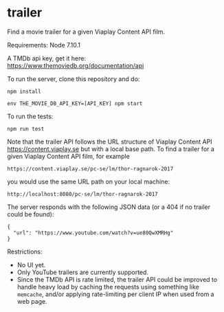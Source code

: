 # trailer

Find a movie trailer for a given Viaplay Content API film.

Requirements:
Node 7.10.1

A TMDb api key, get it here: https://www.themoviedb.org/documentation/api

To run the server, clone this repository and do:
```
npm install

env THE_MOVIE_DB_API_KEY=[API_KEY] npm start
```

To run the tests:
```
npm run test
```

Note that the trailer API follows the URL structure of Viaplay Content API https://content.viaplay.se but with a local base path. To find a trailer for a given Viaplay Content API film, for example 

```
https://content.viaplay.se/pc-se/lm/thor-ragnarok-2017
```

you would use the same URL path on your local machine:

```
http://localhost:8080/pc-se/lm/thor-ragnarok-2017
```

The server responds with the following JSON data (or a 404 if no trailer could be found):

```
{
  "url": "https://www.youtube.com/watch?v=ue80QwXMRHg"
}
```

Restrictions:
- No UI yet.
- Only YouTube trailers are currently supported.
- Since the TMDb API is rate limited, the trailer API could be improved to handle heavy load by caching the requests using something like `memcache`, and/or applying rate-limiting per client IP when used from a web page.
